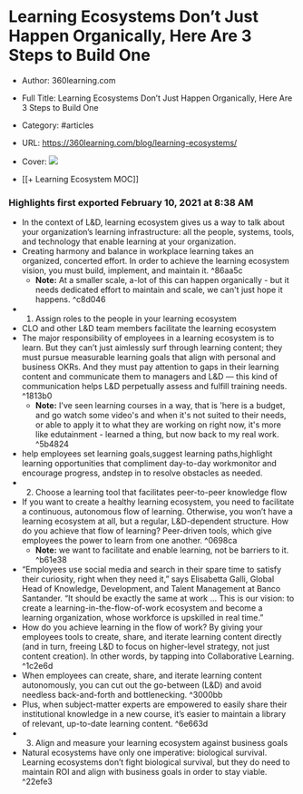# Learning Ecosystems Don’t Just Happen Organically, Here Are 3 Steps to Build One

- Author: 360learning.com
- Full Title: Learning Ecosystems Don’t Just Happen Organically, Here Are 3 Steps to Build One
- Category: #articles
- URL: https://360learning.com/blog/learning-ecosystems/
- Cover: ![](https://readwise-assets.s3.amazonaws.com/static/images/article1.be68295a7e40.png)

- [[+ Learning Ecosystem MOC]]
### Highlights first exported February 10, 2021 at 8:38 AM

- In the context of L&D, learning ecosystem gives us a way to talk about your organization’s learning infrastructure: all the people, systems, tools, and technology that enable learning at your organization.
- Creating harmony and balance in workplace learning takes an organized, concerted effort. In order to achieve the learning ecosystem vision, you must build, implement, and maintain it. ^86aa5c
    - **Note:** At a smaller scale, a-lot of this can happen organically - but it needs dedicated effort to maintain and scale, we can't just hope it happens. ^c8d046
- 1. Assign roles to the people in your learning ecosystem
- CLO and other L&D team members facilitate the learning ecosystem
- The major responsibility of employees in a learning ecosystem is to learn. But they can’t just aimlessly surf through learning content; they must pursue measurable learning goals that align with personal and business OKRs. And they must pay attention to gaps in their learning content and communicate them to managers and L&D — this kind of communication helps L&D perpetually assess and fulfill training needs. ^1813b0
    - **Note:** I've seen learning courses in a way, that is 'here is a budget, and go watch some video's 
      and when it's not suited to their needs, or able to apply it to what they are working on right now, it's more like edutainment - learned a thing, but now back to my real work. ^5b4824
- help employees set learning goals,suggest learning paths,highlight learning opportunities that compliment day-to-day workmonitor and encourage progress, andstep in to resolve obstacles as needed.
- 2. Choose a learning tool that facilitates peer-to-peer knowledge flow
- If you want to create a healthy learning ecosystem, you need to facilitate a continuous, autonomous flow of learning. Otherwise, you won’t have a learning ecosystem at all, but a regular, L&D-dependent structure. How do you achieve that flow of learning? Peer-driven tools, which give employees the power to learn from one another. ^0698ca
    - **Note:** we want to facilitate and enable learning, not be barriers to it. ^b61e38
- “Employees use social media and search in their spare time to satisfy their curiosity, right when they need it,” says Elisabetta Galli, Global Head of Knowledge, Development, and Talent Management at Banco Santander. “It should be exactly the same at work ... This is our vision: to create a learning-in-the-flow-of-work ecosystem and become a learning organization, whose workforce is upskilled in real time.”
- How do you achieve learning in the flow of work? By giving your employees tools to create, share, and iterate learning content directly (and in turn, freeing L&D to focus on higher-level strategy, not just content creation). In other words, by tapping into Collaborative Learning. ^1c2e6d
- When employees can create, share, and iterate learning content autonomously, you can cut out the go-between (L&D) and avoid needless back-and-forth and bottlenecking. ^3000bb
- Plus, when subject-matter experts are empowered to easily share their institutional knowledge in a new course, it’s easier to maintain a library of relevant, up-to-date learning content. ^6e663d
- 3. Align and measure your learning ecosystem against business goals
- Natural ecosystems have only one imperative: biological survival. Learning ecosystems don’t fight biological survival, but they do need to maintain ROI and align with business goals in order to stay viable. ^22efe3
